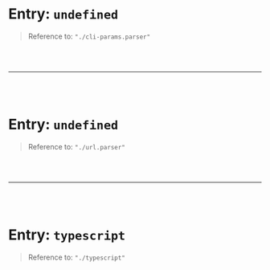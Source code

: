 # Entry: `undefined`

> Reference to: `"./cli-params.parser"`

    
<br/>
<br/>



---


<br/>
<br/>

# Entry: `undefined`

> Reference to: `"./url.parser"`

    
<br/>
<br/>



---


<br/>
<br/>

# Entry: `typescript`

> Reference to: `"./typescript"`

    